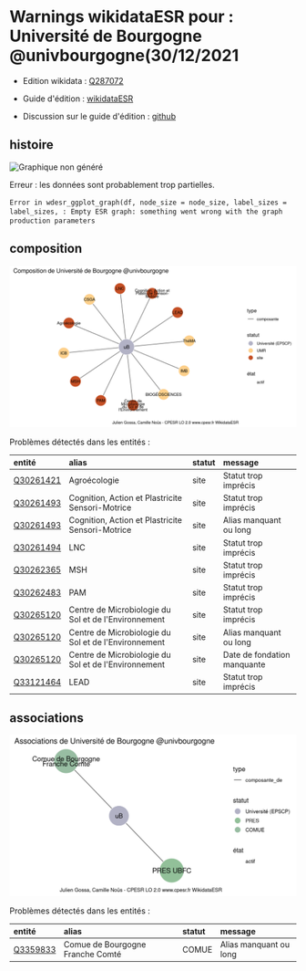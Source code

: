 Warnings wikidataESR pour : Université de Bourgogne @univbourgogne(30/12/2021
================

- Edition wikidata : [Q287072](https://www.wikidata.org/wiki/Q287072)
- Guide d'édition : [wikidataESR](https://github.com/cpesr/wikidataESR/)

- Discussion sur le guide d'édition : [github](https://github.com/cpesr/wikidataESR/issues)



## histoire 

![Graphique non généré](Q287072-histoire.png) 

 


Erreur : les données sont probablement trop partielles.
```
Error in wdesr_ggplot_graph(df, node_size = node_size, label_sizes = label_sizes, : Empty ESR graph: something went wrong with the graph production parameters

``` 



## composition 

![Graphique non généré](Q287072-composition.png) 

Problèmes détectés dans les entités :

|entité                                               |alias                                                |statut |message                     |
|:----------------------------------------------------|:----------------------------------------------------|:------|:---------------------------|
|[Q30261421](https://www.wikidata.org/wiki/Q30261421) |Agroécologie                                         |site   |Statut trop imprécis        |
|[Q30261493](https://www.wikidata.org/wiki/Q30261493) |Cognition, Action et Plastricite Sensori-Motrice     |site   |Statut trop imprécis        |
|[Q30261493](https://www.wikidata.org/wiki/Q30261493) |Cognition, Action et Plastricite Sensori-Motrice     |site   |Alias manquant ou long      |
|[Q30261494](https://www.wikidata.org/wiki/Q30261494) |LNC                                                  |site   |Statut trop imprécis        |
|[Q30262365](https://www.wikidata.org/wiki/Q30262365) |MSH                                                  |site   |Statut trop imprécis        |
|[Q30262483](https://www.wikidata.org/wiki/Q30262483) |PAM                                                  |site   |Statut trop imprécis        |
|[Q30265120](https://www.wikidata.org/wiki/Q30265120) |Centre de Microbiologie du Sol et de l'Environnement |site   |Statut trop imprécis        |
|[Q30265120](https://www.wikidata.org/wiki/Q30265120) |Centre de Microbiologie du Sol et de l'Environnement |site   |Alias manquant ou long      |
|[Q30265120](https://www.wikidata.org/wiki/Q30265120) |Centre de Microbiologie du Sol et de l'Environnement |site   |Date de fondation manquante |
|[Q33121464](https://www.wikidata.org/wiki/Q33121464) |LEAD                                                 |site   |Statut trop imprécis        |

 



## associations 

![Graphique non généré](Q287072-associations.png) 

Problèmes détectés dans les entités :

|entité                                             |alias                            |statut |message                |
|:--------------------------------------------------|:--------------------------------|:------|:----------------------|
|[Q3359833](https://www.wikidata.org/wiki/Q3359833) |Comue de Bourgogne Franche Comté |COMUE  |Alias manquant ou long |

 

